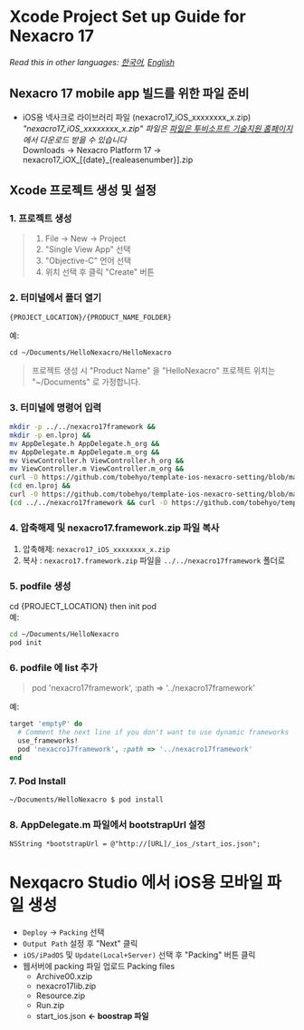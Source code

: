 # Xcode Project Set up Guide for Nexacro 17
*Read this in other languages:  [한국어](README.md), [English](README.en.md)*
## Nexacro 17 mobile app 빌드를 위한 파일 준비
- iOS용 넥사크로 라이브러리 파일 (nexacro17_iOS_xxxxxxxx_x.zip)
 *"nexacro17_iOS_xxxxxxxx_x.zip" 파일은 [파일은 투비소프트 기술지원 홈페이지](http://support.tobesoft.co.kr)에서 다운로드 받을 수 있습니다*  
 Downloads &rarr; Nexacro Platform 17 &rarr; nexacro17_iOX_[{date}_{realeasenumber}].zip  
 
## Xcode 프로젝트 생성 및 설정
### 1. 프로젝트 생성
> 1. File &rarr; New &rarr; Project
> 2. "Single View App" 선택
> 3. "Objective-C" 언어 선택
> 4. 위치 선택 후 클릭 "Create" 버튼

### 2. 터미널에서 폴더 열기
```
{PROJECT_LOCATION}/{PRODUCT_NAME_FOLDER}
```
예:  
```
cd ~/Documents/HelloNexacro/HelloNexacro
```

>프로젝트 생성 시 "Product Name" 을 "HelloNexacro"
>프로젝트 위치는 "~/Documents" 로 가정합니다.

### 3. 터미널에 명령어 입력

```bash
mkdir -p ../../nexacro17framework &&
mkdir -p en.lproj &&
mv AppDelegate.h AppDelegate.h_org && 
mv AppDelegate.m AppDelegate.m_org &&
mv ViewController.h ViewController.h_org &&
mv ViewController.m ViewController.m_org &&
curl -O https://github.com/tobehyo/template-ios-nexacro-setting/blob/master/AppDelegate.h -O https://github.com/tobehyo/template-ios-nexacro-setting/blob/master/AppDelegate.m -O https://github.com/tobehyo/template-ios-nexacro-setting/blob/master/ViewController.h -O https://github.com/tobehyo/template-ios-nexacro-setting/blob/master/ViewController.m && 
(cd en.lproj && 
curl -O https://github.com/tobehyo/template-ios-nexacro-setting/blob/master/en.lproj/Localizable.strings) &&
(cd ../../nexacro17framework && curl -O https://github.com/tobehyo/template-ios-nexacro-setting/blob/master/nexacro17framework.podspec) 
```

### 4. 압축해제 및 nexacro17.framework.zip 파일 복사
1. 압축해제: `nexacro17_iOS_xxxxxxxx_x.zip`
2. 복사 : `nexacro17.framework.zip` 파일을 `../../nexacro17framework` 폴더로

### 5. podfile 생성
cd {PROJECT_LOCATION} then init pod  
예: 
```bash
cd ~/Documents/HelloNexacro
pod init
```
### 6. podfile 에 list 추가
> pod 'nexacro17framework', :path => '../nexacro17framework'

예:

```ruby
target 'emptyP' do
  # Comment the next line if you don't want to use dynamic frameworks
  use_frameworks!
  pod 'nexacro17framework', :path => '../nexacro17framework'
end
```

### 7. Pod Install
```bash
~/Documents/HelloNexacro $ pod install
```
### 8. AppDelegate.m 파일에서 bootstrapUrl 설정
```objc
NSString *bootstrapUrl = @"http://[URL]/_ios_/start_ios.json";
```

# Nexqacro Studio 에서 iOS용 모바일 파일 생성
- `Deploy` &rarr; `Packing` 선택
- `Output Path` 설정 후 "Next" 클릭
- `iOS/iPadOS` 및 `Update(Local+Server)` 선택 후 "Packing" 버튼 클릭
- 웹서버에 packing 파일 업로드
    Packing files
    - Archive00.xzip 
    - nexacro17lib.zip 
    - Resource.zip
    - Run.zip 
    - start_ios.json **&larr; boostrap 파일**  